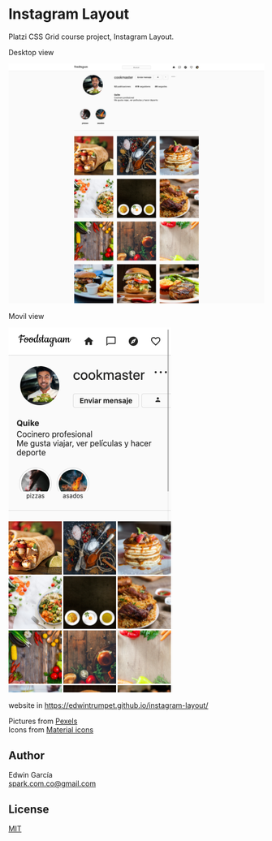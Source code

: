# Instagram Layout

Platzi CSS Grid course project, Instagram Layout.

Desktop view

![desktop view](./images/site-desktop.png)

Movil view

![movil view](./images/site-movil.png)

website in https://edwintrumpet.github.io/instagram-layout/

Pictures from [Pexels](https://www.pexels.com/)  
Icons from [Material icons](https://material.io/resources/icons/)

## Author

Edwin García  
spark.com.co@gmail.com

## License

[MIT](./LICENSE)
